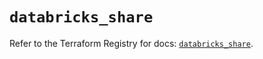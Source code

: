 # `databricks_share`

Refer to the Terraform Registry for docs: [`databricks_share`](https://registry.terraform.io/providers/databricks/databricks/1.58.0/docs/resources/share).

